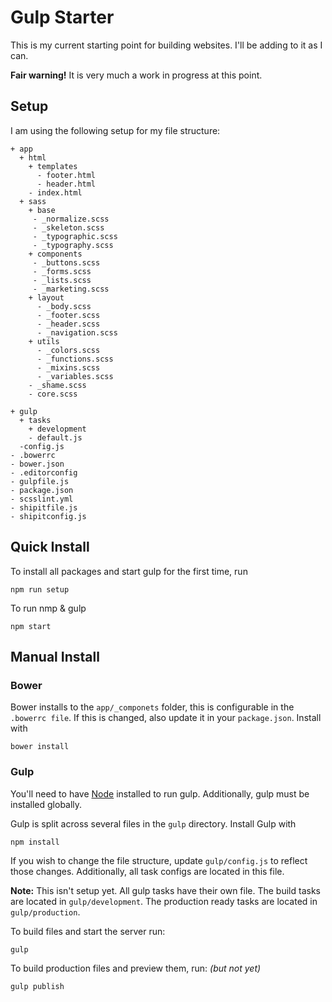 # Gulp Starter

This is my current starting point for building websites. I'll be adding to it as I can.

**Fair warning!** It is very much a work in progress at this point.

## Setup

I am using the following setup for my file structure:

```
+ app
  + html
    + templates
      - footer.html
      - header.html
    - index.html
  + sass
    + base
     - _normalize.scss
     - _skeleton.scss
     - _typographic.scss
     - _typography.scss
    + components
     - _buttons.scss
     - _forms.scss
     - _lists.scss
     - _marketing.scss
    + layout
      - _body.scss
      - _footer.scss
      - _header.scss
      - _navigation.scss
    + utils
      - _colors.scss
      - _functions.scss
      - _mixins.scss
      - _variables.scss
    - _shame.scss
    - core.scss

+ gulp
  + tasks
    + development
    - default.js
  -config.js
- .bowerrc
- bower.json
- .editorconfig
- gulpfile.js
- package.json
- scsslint.yml
- shipitfile.js
- shipitconfig.js
```

## Quick Install

To install all packages and start gulp for the first time, run

```
npm run setup
```

To run nmp & gulp

```
npm start
```

## Manual Install

### Bower

Bower installs to the `app/_componets` folder, this is
configurable in the `.bowerrc file`. If this is changed, also update it in your `package.json`. Install with

```
bower install
```

### Gulp

You'll need to have [Node](http://node.js) installed to run gulp. Additionally, gulp must be installed globally.

Gulp is split across several files in the `gulp` directory. Install Gulp with

```
npm install
```

If you wish to change the file structure, update `gulp/config.js` to reflect those changes. Additionally, all task configs are located in this file.

**Note:** This isn't setup yet.
All gulp tasks have their own file. The build tasks are located in `gulp/development`. The production ready tasks are located in `gulp/production`.

To build files and start the server run:

```
gulp
```

To build production files and preview them, run:
*(but not yet)*
```
gulp publish
```
